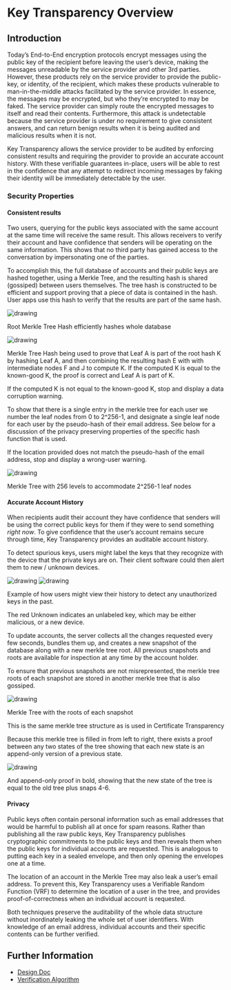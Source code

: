 # Key Transparency Overview

## Introduction

Today’s End-to-End encryption protocols encrypt messages using the public key
of the recipient before leaving the user’s device, making the messages
unreadable by the service provider and other 3rd parties.  However, these
products rely on the service provider to provide the public-key, or identity,
of the recipient, which makes these products vulnerable to man-in-the-middle
attacks facilitated by the service provider. In essence, the messages may be
encrypted, but who they’re encrypted to may be faked. The service provider can
simply route the encrypted messages to itself and read their contents.
Furthermore, this attack is undetectable because the service provider is under
no requirement to give consistent answers, and can return benign results when
it is being audited and malicious results when it is not. 

Key Transparency allows the service provider to be audited by enforcing
consistent results and requiring the provider to provide an accurate account
history. With these verifiable guarantees in-place, users will be able to rest
in the confidence that any attempt to redirect incoming messages by faking
their identity will be immediately detectable by the user. 

### Security Properties

#### Consistent results

Two users, querying for the public keys associated with the same account at the
same time will receive the same result. This allows receivers to verify their
account and have confidence that senders will be operating on the same
information. This shows that no third party has gained access to the
conversation by impersonating one of the parties.

To accomplish this, the full database of accounts and their public keys are
hashed together, using a Merkle Tree, and the resulting hash is shared
(gossiped) between users themselves. The tree hash is constructed to be
efficient and support proving that a piece of data is contained in the hash.
User apps use this hash to verify that the results are part of the same hash. 

![drawing](images/tree1.svg)

Root Merkle Tree Hash efficiently hashes whole database

![drawing](images/tree2.svg)

Merkle Tree Hash being used to prove that Leaf A is part of the root hash K by
hashing Leaf A, and then combining the resulting hash E with with intermediate
nodes F and J to compute K.  If the computed K is equal to the known-good K,
the proof is correct and Leaf A is part of K. 

If the computed K is not equal to the known-good K, stop and display a data
corruption warning.

To show that there is a single entry in the merkle tree for each user we number
the leaf nodes from 0 to 2^256-1, and designate a single leaf node for each
user by the pseudo-hash of their email address. See below for a discussion of
the privacy preserving properties of the specific hash function that is used. 

If the location provided does not match the pseudo-hash of the email address,
stop and display a wrong-user warning. 

![drawing](images/tree3.svg)

Merkle Tree with 256 levels to accommodate 2^256-1 leaf nodes 

#### Accurate Account History

When recipients audit their account they have confidence that senders will be
using the correct public keys for them if they were to send something *right
now*.  To give confidence that the user’s account remains secure through time,
Key Transparency provides an auditable account history. 

To detect spurious keys, users might label the keys that they recognize with
the device that the private keys are on.  Their client software could then
alert them to new / unknown devices. 

![drawing](images/uimock1.svg)
![drawing](images/uimock2.svg)


Example of how users might view their history to detect any unauthorized keys
in the past.

The red Unknown indicates an unlabeled key, which may be either malicious, or a
new device. 

To update accounts, the server collects all the changes requested every few
seconds, bundles them up, and creates a new snapshot of the database along with
a new merkle tree root. All previous snapshots and roots are available for
inspection at any time by the account holder. 

To ensure that previous snapshots are not misrepresented, the merkle tree roots
of each snapshot are stored in another merkle tree that is also gossiped. 

![drawing](images/tree4.svg)

Merkle Tree with the roots of each snapshot 

This is the same merkle tree structure as is used in Certificate Transparency

Because this merkle tree is filled in from left to right, there exists a proof
between any two states of the tree showing that each new state is an
append-only version of a previous state. 

![drawing](images/tree5.svg)

And append-only proof in bold, showing that the new state of the tree is equal
to the old tree plus snaps 4-6. 

#### Privacy

Public keys often contain personal information such as email addresses that
would be harmful to publish all at once for spam reasons. Rather than
publishing all the raw public keys, Key Transparency publishes cryptographic
commitments to the public keys and then reveals them when the public keys for
individual accounts are requested.  This is analogous to putting each key in a
sealed envelope, and then only opening the envelopes one at a time. 

The location of an account in the Merkle Tree may also leak a user’s email
address. To prevent this, Key Transparency uses a Verifiable Random Function
(VRF) to determine the location of a user in the tree, and provides
proof-of-correctness when an individual account is requested. 

Both techniques preserve the auditability of the whole data structure without
inordinately leaking the whole set of user identifiers. With knowledge of an
email address, individual accounts and their specific contents can be further
verified. 

## Further Information

*   [Design Doc](docs/design.md)
*   [Verification Algorithm](docs/verification.md)

